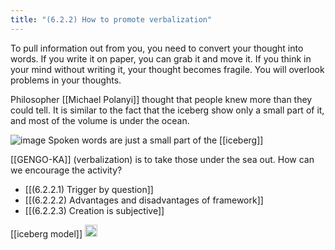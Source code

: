 ```yaml
---
title: "(6.2.2) How to promote verbalization"
---
```


To pull information out from you, you need to convert your thought into words. If you write it on paper, you can grab it and move it. If you think in your mind without writing it, your thought becomes fragile. You will overlook problems in your thoughts.

Philosopher [[Michael Polanyi]] thought that people knew more than they could tell. It is similar to the fact that the iceberg show only a small part of it, and most of the volume is under the ocean.

![image](https://gyazo.com/d0bc3658ba1ca671de61fb666862abdc/thumb/1000)
Spoken words are just a small part of the [[iceberg]]

[[GENGO-KA]] (verbalization) is to take those under the sea out. How can we encourage the activity?

- [[(6.2.2.1) Trigger by question]]
- [[(6.2.2.2) Advantages and disadvantages of framework]]
- [[(6.2.2.3) Creation is subjective]]

[[iceberg model]]
<img src='https://scrapbox.io/api/pages/nishio/en/icon' alt='en.icon' height="19.5"/>